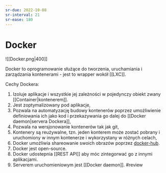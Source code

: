 ```yaml
---
sr-due: 2022-10-08
sr-interval: 21
sr-ease: 180
---
```


# Docker

![[Docker.png|400]]

Docker to oprogramowanie służące do tworzenia, uruchamiania i zarządzania kontenerami - jest to wrapper wokół [[LXC]]. 

Cechy Dockera:
1. Izoluje aplikacje i wszystkie jej zależności w pojedynczy obiekt zwany [[Container|kontenerem]].
2. Jest zoptymalizowany pod aplikacje,
3. Pozwala na automatyzację budowy kontenerów poprzez umożliwienie definiowania ich jako kod i przekazywania go dalej do [[Docker daemon|servera Dockera]],
4. Pozwala na wersjonowanie kontenerów tak jak git,
5. Kontenery są reużywalne, tzn. jeden konterem może zostać pobrany i uruchomiony w innym kontenerze i wykorzystany w różnych celach,
6. Docker umożliwia shareowanie swoich obrazów poprzez [docker-hub](https://hub.docker.com/).
7. Docker jest open-source.
8. Docker udostepnia [[REST API]] aby móc zintegorwać go z innymi aplikacjami.
9. Serverem uruchomieniowym jest [[Docker daemon]].
#review